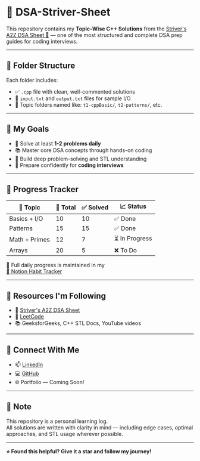 # 📘 DSA-Striver-Sheet

This repository contains my **Topic-Wise C++ Solutions** from the [Striver's A2Z DSA Sheet 🚀](https://takeuforward.org/strivers-a2z-dsa-course/strivers-a2z-dsa-course-sheet-2) — one of the most structured and complete DSA prep guides for coding interviews.

---

## 📂 Folder Structure

Each folder includes:

- ✅ `.cpp` file with clean, well-commented solutions  
- 🧪 `input.txt` and `output.txt` files for sample I/O  
- 📁 Topic folders named like: `t1-cppBasic/`, `t2-patterns/`, etc.

---

## 🚀 My Goals

- 📅 Solve at least **1-2 problems daily**
- 📚 Master core DSA concepts through hands-on coding
- 🧠 Build deep problem-solving and STL understanding
- 💼 Prepare confidently for **coding interviews**

---

## 🧮 Progress Tracker

| 📌 Topic            | 🧠 Total | ✅ Solved | 📈 Status       |
|--------------------|----------|-----------|------------------|
| Basics + I/O       | 10       | 10        | ✅ Done          |
| Patterns           | 15       | 15        | ✅ Done          |
| Math + Primes      | 12       | 7         | ⏳ In Progress   |
| Arrays             | 20       | 5         | ❌ To Do         |

📅 Full daily progress is maintained in my  
[📒 Notion Habit Tracker](https://www.notion.so/DSA-Tracker-24e25f3d3520801aab0dc7e58f9ea2d4?source=copy_link)

---

## 🧠 Resources I'm Following

- 📘 [Striver's A2Z DSA Sheet](https://takeuforward.org/strivers-a2z-dsa-course/strivers-a2z-dsa-course-sheet-2)
- 🧩 [LeetCode](https://leetcode.com/u/Shivam4545)
- 📚 GeeksforGeeks, C++ STL Docs, YouTube videos

---

## 🙌 Connect With Me

- 📫 [LinkedIn](https://www.linkedin.com/in/shivamy45)
- 💻 [GitHub](https://github.com/Shivamy45)
- 🌐 Portfolio — Coming Soon!

---

## 📌 Note

This repository is a personal learning log.  
All solutions are written with clarity in mind — including edge cases, optimal approaches, and STL usage wherever possible.

---

**⭐ Found this helpful? Give it a star and follow my journey!**